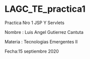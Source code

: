 # LAGC_TE_practica1
Practica Nro 1  JSP Y Servlets

Nombre : Luis Angel Gutierrez Cantuta

Materia : Tecnologias Emergentes II

Fecha:15 septiembre 2020
